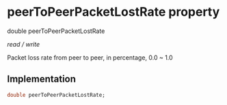 


# peerToPeerPacketLostRate property







double peerToPeerPacketLostRate
  
_<span class="feature">read / write</span>_



<p>Packet loss rate from peer to peer, in percentage, 0.0 ~ 1.0</p>



## Implementation

```dart
double peerToPeerPacketLostRate;
```







